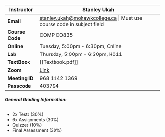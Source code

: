 
| **Instructor**  | Stanley Ukah                                                                                                      |
| --------------- | ----------------------------------------------------------------------------------------------------------------- |
| **Email**       | [stanley.ukah@mohawkcollege.ca](mailto:bilal.al-momani@mohawkcollege.ca) \| Must use course code in subject field |
| **Course Code** | COMP CO835                                                                                                        |
| **Online**      | Tuesday, 5:00pm - 6:30pm, Online                                                                                  |
| **Lab**         | Thursday, 5:00pm - 6:30pm, H011                                                                                   |
| **TextBook**    | [[Textbook.pdf]]                                                                                                  |
| **Zoom**        | [Link](https://mohawkcollege.zoom.us/j/96811421369?pwd=yPIFY2V0cMgwETfW8X1Js8DLqM4GiU.1)                          |
| **Meeting ID**  | 968 1142 1369                                                                                                     |
| **Passcode**    | 403794                                                                                                            |

###### **General Grading Information:**
- 2x Tests (30%)
- 6x Assignments (30%)
- Quizzes (10%)
- Final Assessment (30%) 